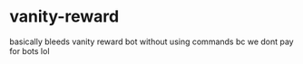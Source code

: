 # vanity-reward
basically bleeds vanity reward bot without using commands bc we dont pay for bots lol
